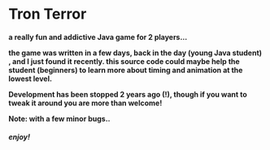 <h1>Tron Terror 
<h4>a really fun and addictive Java game for 2 players...</h>

the game was written in a few days, back in the day (young Java student) , and I just found it recently.
this source code could maybe help the student (beginners) to learn more about timing and 
animation at the lowest level.

Development has been stopped 2 years ago (!), though if you want to tweak it around you are more than welcome!

Note: with a few minor bugs..

<h5>enjoy!
